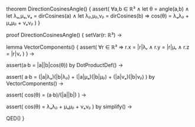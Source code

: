 theorem DirectionCosinesAngle() {
  assert(
    ∀a,b ∈ ℝ³ ∧ 
    let θ = angle(a,b) ∧
    let λₐ,μₐ,νₐ = dirCosines(a) ∧
    let λᵦ,μᵦ,νᵦ = dirCosines(b) ⇒
    cos(θ) = λₐλᵦ + μₐμᵦ + νₐνᵦ
  )
}

proof DirectionCosinesAngle() {
  setVar(r: ℝ³) →
  
  lemma VectorComponents() {
    assert(
      ∀r ∈ ℝ³ ⇒
      r.x = |r|λᵣ ∧
      r.y = |r|μᵣ ∧
      r.z = |r|νᵣ
    )
  } →

  assert(a·b = |a||b|cos(θ)) by DotProductDef() →
  
  assert(
    a·b = (|a|λₐ)(|b|λᵦ) + (|a|μₐ)(|b|μᵦ) + (|a|νₐ)(|b|νᵦ)
  ) by VectorComponents() →
  
  assert(
    cos(θ) = (a·b)/(|a||b|)
  ) →
  
  assert(
    cos(θ) = λₐλᵦ + μₐμᵦ + νₐνᵦ
  ) by simplify() →
  
  QED()
}